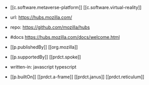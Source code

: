 
- [[c.software.metaverse-platform]] [[c.software.virtual-reality]]
- url:  https://hubs.mozilla.com/
- repo: https://github.com/mozilla/hubs
- #docs https://hubs.mozilla.com/docs/welcome.html
- [[p.publishedBy]] [[org.mozilla]]
- [[p.supportedBy]] [[prdct.spoke]]

- written-in: javascript typescript
- [[p.builtOn]] [[prdct.a-frame]] [[prdct.janus]] [[prdct.reticulum]]